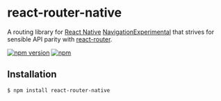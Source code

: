 # react-router-native

A routing library for [React Native](https://github.com/facebook/react-native) [NavigationExperimental](https://github.com/facebook/react-native/tree/master/Libraries/NavigationExperimental) that strives for sensible API parity with [react-router](https://github.com/reactjs/react-router/).

[![npm version](https://img.shields.io/npm/v/react-router-native.svg?style=flat-square)](https://www.npmjs.com/package/react-router-native)
[![npm](https://img.shields.io/npm/l/react-router-native.svg)](https://github.com/jmurzy/react-router-native/blob/master/LICENSE.md)

## Installation

```sh
$ npm install react-router-native
```
